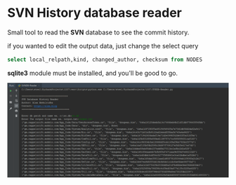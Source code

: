 # SVN History database reader
 Small tool to read the **SVN** database to see the commit history.
 
 if you wanted to edit the output data, just change the select query
 
```sql
select local_relpath,kind, changed_author, checksum from NODES

```
**sqlite3** module must be installed, and you'll be good to go.

[![svn](https://raw.githubusercontent.com/Alaa-abdulridha/SVN-reader/master/svnreader.png "svn")](https://raw.githubusercontent.com/Alaa-abdulridha/SVN-reader/master/svnreader.png "svn")
